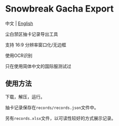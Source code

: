 # Snowbreak Gacha Export

中文 | [English](doc/README_EN)

尘白禁区抽卡记录导出工具

支持 16:9 分辨率窗口化/无边框

使用OCR识别

只在使用简体中文的国际服测试过

## 使用方法

下载，解压，运行。

抽卡记录保存在`records/records.json`文件中。

另有`records.xlsx`文件，以可读性较好的方式展示记录。
